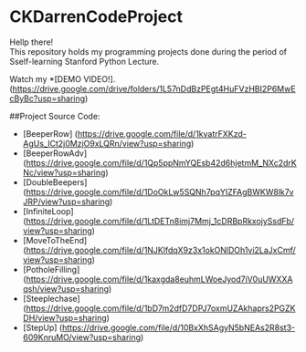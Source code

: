 # CKDarrenCodeProject
Hellp there!\
This repository holds my programming projects done during the period of Sself-learning Stanford Python Lecture.

Watch my *[DEMO VIDEO!].(https://drive.google.com/drive/folders/1L57nDdBzPEgt4HuFVzHBI2P6MwEcByBc?usp=sharing)

##Project Source Code:
* [BeeperRow] (https://drive.google.com/file/d/1kvatrFXKzd-AgUs_ICt2j0MzjO9xLQRn/view?usp=sharing)
* [BeeperRowAdv] (https://drive.google.com/file/d/1Qp5ppNmYQEsb42d6hjetmM_NXc2drKNc/view?usp=sharing)
* [DoubleBeepers] (https://drive.google.com/file/d/1DoOkLw5SQNh7pqYIZFAgBWKW8lk7vJRP/view?usp=sharing)
* [InfiniteLoop] (https://drive.google.com/file/d/1LtDETn8imj7Mmj_1cDRBpRkxojySsdFb/view?usp=sharing)
* [MoveToTheEnd] (https://drive.google.com/file/d/1NJKlfdqX9z3x1okONlDOh1vi2LaJxCmf/view?usp=sharing)
* [PotholeFilling] (https://drive.google.com/file/d/1kaxgda8euhmLWoeJyod7iV0uUWXXAqsh/view?usp=sharing)
* [Steeplechase] (https://drive.google.com/file/d/1bD7m2dfD7DPJ7oxmUZAkhaprs2PGZKDH/view?usp=sharing)
* [StepUp] (https://drive.google.com/file/d/10BxXhSAgyN5bNEAs2R8st3-609KnruMO/view?usp=sharing)
